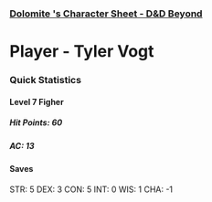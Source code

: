 ### [Dolomite 's Character Sheet - D&D Beyond](https://www.dndbeyond.com/characters/129298653)
# Player - Tyler Vogt

### Quick Statistics 
#### Level 7 Figher
##### Hit Points: 60
##### AC: 13 

#### Saves
STR: 5 
DEX: 3
CON: 5
INT: 0
WIS: 1
CHA: -1